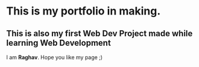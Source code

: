 # This is my portfolio in making.

## This is also my first Web Dev Project made while learning Web Development

I am <b>Raghav</b>. Hope you like my page ;)